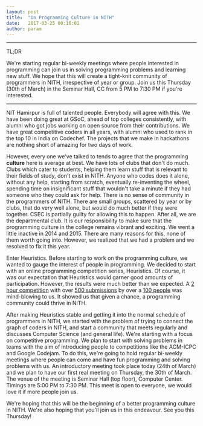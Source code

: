 ```yaml
---
layout: post
title:  "On Programming Culture in NITH"
date:   2017-03-25 00:16:01
author: param
---
```


------------

TL;DR

We're starting regular bi-weekly meetings where people interested in programming can join us in solving programming problems and learning new stuff. We hope that this will create a tight-knit community of programmers in NITH, irrespective of year or group. Join us this Thursday (30th of March) in the Seminar Hall, CC from 5 PM to 7:30 PM if you're interested.

-------------


NIT Hamirpur is full of talented people. Everybody will agree with this. We have been doing
great at GSoC, ahead of top colleges consistently, with alumni who got jobs working on open source
from their contributions. We have great competitive coders in all years, with alumni who used to rank in the top 10 in India on Codechef. The projects that we make in hackathons are nothing short of amazing for two days of work.

However, every one we've talked to tends to agree that the programming **culture** here is average at best. We have lots of clubs that don't do much. Clubs which cater to students, helping them learn stuff that is relevant to their fields of study, don't exist in NITH. Anyone who codes does it alone, without any help, starting from scratch, eventually re-inventing the wheel, spending time on insignificant stuff that wouldn't take a minute if they had someone who they could ask for help. There is no sense of community in the programmers of NITH. There are small groups, scattered by year or by clubs, that do very well alone, but would do much better if they were together. CSEC is partially guilty for allowing this to happen. After all, we are the departmental club. It is our responsibility to make sure that the programming culture in the college remains vibrant and exciting. We went a little inactive in 2014 and 2015. There are many reasons for this, none of them worth going into. However, we realized that we had a problem and we resolved to fix it this year.

Enter Heuristics. Before starting to work on the programming culture, we wanted to gauge the interest of people in programming. We decided to start with an online programming competition series, Heuristics. Of course, it was our expectation that Heuristics would garner good amounts of participation. However, the results were much better than we expected. A [2 hour competition](https://www.hackerearth.com/challenge/college/csec-heuristics-1/) with over [500 submissions](https://www.hackerearth.com/challenge/college/csec-heuristics-1/analytics/) by over a [100 people](https://www.hackerearth.com/challenge/college/csec-heuristics-1/leaderboard/) was mind-blowing to us. It showed us that given a chance, a programming community could thrive in NITH.

After making Heuristics stable and getting it into the normal schedule of programmers in NITH, we started with the problem of trying to connect the graph of coders in NITH, and start a community that meets regularly and discusses Computer Science (and general life). We're starting with a focus on competitive programming. We plan to start with solving problems in teams with the aim of introducing people to competitions like the ACM-ICPC and Google Codejam. To do this, we're going to hold regular bi-weekly meetings where people can come and have fun programming and solving problems with us. An introductory meeting took place today (24th of March) and we plan to have our first real meeting on Thursday, the 30th of March. The venue of the meeting is Seminar Hall (top floor), Computer Center. Timings are 5:00 PM to 7:30 PM. This meet is open to everyone, we would love it if more people join us.

We're hoping that this will be the beginning of a better programming culture in NITH. We're also hoping that you'll join us in this endeavour. See you this Thursday!

